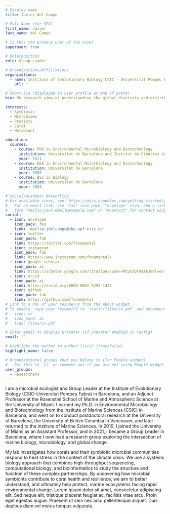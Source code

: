 ```yaml
---
# Display name
title: Javier del Campo

# Full Name (for SEO)
first_name: Javier
last_name: del Campo

# Is this the primary user of the site?
superuser: true

# Role/position
role: Group Leader

# Organizations/Affiliations
organizations:
  - name: Institute of Evolutionary Biology CSIC - Universitat Pompeu Fabra
    url: ''

# Short bio (displayed in user profile at end of posts)
bio: My research aims at understanding the global diversity and distribution of eukaryotic and prokaryotic microbes employing curated phylogenetic frameworks focusing on novel environmental taxa.

interests:
  - Symbiosis
  - Microbiome
  - Protists
  - Coral
  - Holobiont

education:
  courses:
    - course: PhD in Environmental Microbiology and Biotechnology
      institution: Universitat de Barcelona and Institut de Ciències del Mar (CSIC)
      year: 2011
    - course: DEA in Environmental Micorbiology and Biotechnology
      institution: Universitat de Barcelona
      year: 2005
    - course: BSc in Biology
      institution: Universitat de Barcelona
      year: 2003

# Social/Academic Networking
# For available icons, see: https://docs.hugoblox.com/getting-started/page-builder/#icons
#   For an email link, use "fas" icon pack, "envelope" icon, and a link in the
#   form "mailto:your-email@example.com" or "#contact" for contact widget.
social:
  - icon: envelope
    icon_pack: fas
    link: 'mailto:jdelcampo@ibe.upf-csic.es'
  - icon: twitter
    icon_pack: fab
    link: https://twitter.com/fonamental
  - icon: instagram
    icon_pack: fab
    link: https://www.instagram.com/fonamental/
  - icon: google-scholar
    icon_pack: ai
    link: https://scholar.google.com/citations?user=Mty5iQYAAAAJ&hl=en
  - icon: orcid
    icon_pack: ai
    link: https://orcid.org/0000-0002-5292-1421
  - icon: github
    icon_pack: fab
    link: https://github.com/fonamental
# Link to a PDF of your resume/CV from the About widget.
# To enable, copy your resume/CV to `static/files/cv.pdf` and uncomment the lines below.
# - icon: cv
#   icon_pack: ai
#   link: files/cv.pdf

# Enter email to display Gravatar (if Gravatar enabled in Config)
email: ''

# Highlight the author in author lists? (true/false)
highlight_name: false

# Organizational groups that you belong to (for People widget)
#   Set this to `[]` or comment out if you are not using People widget.
user_groups:
  - Researchers
---
```


I am a microbial ecologist and Group Leader at the Institute of Evolutionary Biology (CSIC–Universitat Pompeu Fabra) in Barcelona, and an Adjunct Professor at the Rosenstiel School of Marine and Atmospheric Science at the University of Miami. I earned my Ph.D. in Environmental Microbiology and Biotechnology from the Institute of Marine Sciences (CSIC) in Barcelona, and went on to conduct postdoctoral research at the University of Barcelona, the University of British Columbia in Vancouver, and later returned to the Institute of Marine Sciences. In 2019, I joined the University of Miami as an Assistant Professor, and in 2021, I became a Group Leader in Barcelona, where I now lead a research group exploring the intersection of marine biology, microbiology, and global change.

My lab investigates how corals and their symbiotic microbial communities respond to heat stress in the context of the climate crisis. We use a systems biology approach that combines high-throughput sequencing, computational biology, and bioinformatics to study the structure and function of these complex partnerships. By uncovering how microbial symbionts contribute to coral health and resilience, we aim to better understand, and ultimately help protect, marine ecosystems facing rapid environmental change.
Lorem ipsum dolor sit amet, consectetur adipiscing elit. Sed neque elit, tristique placerat feugiat ac, facilisis vitae arcu. Proin eget egestas augue. Praesent ut sem nec arcu pellentesque aliquet. Duis dapibus diam vel metus tempus vulputate.
